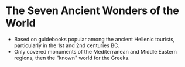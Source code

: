 The Seven Ancient Wonders of the World
======================================

* Based on guidebooks popular among the ancient Hellenic tourists, particularly in the 1st and 2nd centuries BC.
* Only covered monuments of the Mediterranean and Middle Eastern regions, then the "known" world for the Greeks.


